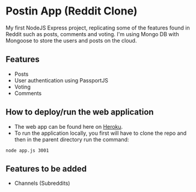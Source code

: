 # Postin App (Reddit Clone)

My first NodeJS Express project, replicating some of the features found in Reddit such as posts, comments and voting. I'm using Mongo DB with Mongoose to store the users and posts on the cloud.

## Features
- Posts 
- User authentication using PassportJS
- Voting
- Comments

## How to deploy/run the web application

- The web app can be found here on [Heroku](https://postin-app.herokuapp.com/).
- To run the application locally, you first will have to clone the repo and then in the parent directory run the command:

```
node app.js 3001
```

## Features to be added 
- Channels (Subreddits) 


